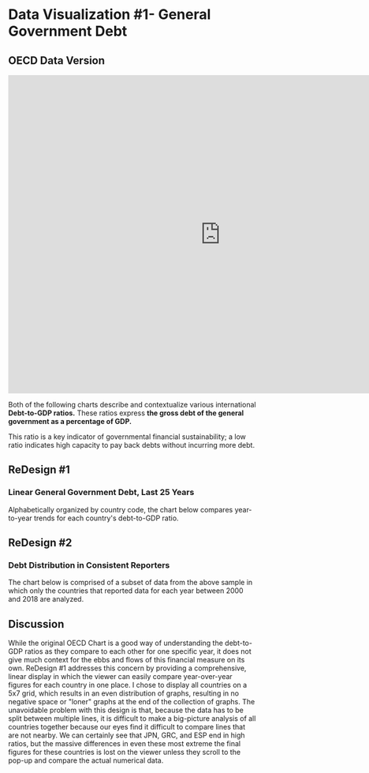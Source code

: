 # Data Visualization #1- General Government Debt
## OECD Data Version
<iframe src="https://data.oecd.org/chart/69sf" width="860" height="645" style="border: 0" mozallowfullscreen="true" webkitallowfullscreen="true" allowfullscreen="true"><a href="https://data.oecd.org/chart/69sf" target="_blank">OECD Chart: General government debt, Total, % of GDP, Annual, 2017</a></iframe>


Both of the following charts describe and contextualize various international **Debt-to-GDP ratios.** These ratios express **the gross debt of the general government as a percentage of GDP.** 

This ratio is a key indicator of governmental financial sustainability; a low ratio indicates high capacity to pay back debts without incurring more debt.


## ReDesign #1
### Linear General Government Debt, Last 25 Years
Alphabetically organized by country code, the chart below compares year-to-year trends for each country's debt-to-GDP ratio.
<div class="flourish-embed flourish-chart" data-src="visualisation/4252865"><script src="https://public.flourish.studio/resources/embed.js"></script></div>

## ReDesign #2
### Debt Distribution in Consistent Reporters
The chart below is comprised of a subset of data from the above sample in which only the countries that reported data for each year between 2000 and 2018 are analyzed.
<div class="flourish-embed flourish-scatter" data-src="visualisation/4253468"><script src="https://public.flourish.studio/resources/embed.js"></script></div>


## Discussion
While the original OECD Chart is a good way of understanding the debt-to-GDP ratios as they compare to each other for one specific year, it does not give much context for the ebbs and flows of this financial measure on its own. ReDesign #1 addresses this concern by providing a comprehensive, linear display in which the viewer can easily compare year-over-year figures for each country in one place. I chose to display all countries on a 5x7 grid, which results in an even distribution of graphs, resulting in no negative space or "loner" graphs at the end of the collection of graphs. The unavoidable problem with this design is that, because the data has to be split between multiple lines, it is difficult to make a big-picture analysis of all countries together because our eyes find it difficult to compare lines that are not nearby. We can certainly see that JPN, GRC, and ESP end in high ratios, but the massive differences in even these most extreme the final figures for these countries is lost on the viewer unless they scroll to the pop-up and compare the actual numerical data.
